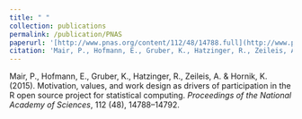 ```yaml
---
title: " "
collection: publications
permalink: /publication/PNAS
paperurl: '[http://www.pnas.org/content/112/48/14788.full](http://www.pnas.org/content/112/48/14788.full)'
citation: 'Mair, P., Hofmann, E., Gruber, K., Hatzinger, R., Zeileis, A. & Hornik, K. (2015). Motivation, values, and work design as drivers of participation in the R open source project for statistical computing. <em>Proceedings of the National Academy of Sciences</em>, 112 (48), 14788–14792.'
---
```


Mair, P., Hofmann, E., Gruber, K., Hatzinger, R., Zeileis, A. & Hornik, K. (2015). 
Motivation, values, and work design as drivers of participation in the R open source project for statistical computing. 
<em>Proceedings of the National Academy of Sciences</em>, 112 (48), 14788–14792. 
